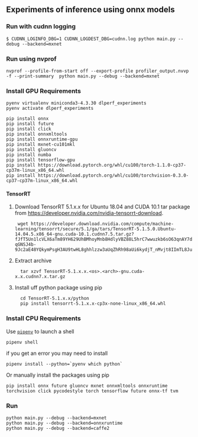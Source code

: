 ## Experiments of inference using onnx models

### Run with cudnn logging

```
$ CUDNN_LOGINFO_DBG=1 CUDNN_LOGDEST_DBG=cudnn.log python main.py --debug --backend=mxnet
```

### Run using nvprof


```
nvprof --profile-from-start off --export-profile profiler_output.nvvp -f --print-summary  python main.py --debug --backend=mxnet
```

### Install GPU Requirements

```
pyenv virtualenv miniconda3-4.3.30 dlperf_experiments
pyenv activate dlperf_experiments

pip install onnx
pip install future
pip install click
pip install onnxmltools
pip install onnxruntime-gpu
pip install mxnet-cu101mkl
pip install gluoncv
pip install numba
pip install tensorflow-gpu
pip install https://download.pytorch.org/whl/cu100/torch-1.1.0-cp37-cp37m-linux_x86_64.whl
pip install https://download.pytorch.org/whl/cu100/torchvision-0.3.0-cp37-cp37m-linux_x86_64.whl
```

#### TensorRT

1. Download TensorRT 5.1.x.x for Ubuntu 18.04 and CUDA 10.1 tar package from https://developer.nvidia.com/nvidia-tensorrt-download.

        wget https://developer.download.nvidia.com/compute/machine-learning/tensorrt/secure/5.1/ga/tars/TensorRT-5.1.5.0.Ubuntu-14.04.5.x86_64-gnu.cuda-10.1.cudnn7.5.tar.gz?fJfT5Un1lcVLX6aTm89YH629UhBMhoyMnb8HdlyVBZ88L5hrC7wwuzkb6sO63qnAY7daItOQus4c3W26kXBA_lx85AUPzImocwEUruEBu03qDyHSUoVqCHBY5C46WL9tOfug-qGNSJ4b-9Jc2aE48YQkymPsgH3AU9twHL8ghhlzzw3aUqZhRh98aUi6kydjT_nMvjt8IImTL8Juhk3mmb_SHMW8mW8xlrs7RhfVKdTw70MRhMtRrQ

2. Extract archive

         tar xzvf TensorRT-5.1.x.x.<os>.<arch>-gnu.cuda-x.x.cudnn7.x.tar.gz

3. Install uff python package using pip

         cd TensorRT-5.1.x.x/python
         pip install tensorrt-5.1.x.x-cp3x-none-linux_x86_64.whl


### Install CPU Requirements

Use [`pipenv`](https://github.com/pypa/pipenv) to launch a shell

```
pipenv shell
```

if you get an error you may need to install

```
pipenv install --python=`pyenv which python`
```

Or manually install the packages using pip

```
pip install onnx future gluoncv mxnet onnxmltools onnxruntime torchvision click pycodestyle torch tensorflow future onnx-tf tvm
```


### Run

```
python main.py --debug --backend=mxnet
python main.py --debug --backend=onnxruntime
python main.py --debug --backend=caffe2
```
